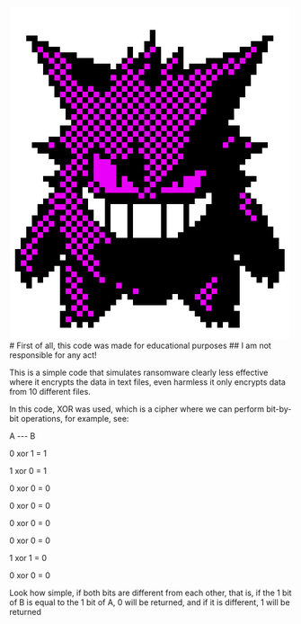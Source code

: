 <img src="gengar.gif"/>
# First of all, this code was made for educational purposes
## I am not responsible for any act!

This is a simple code that simulates ransomware
clearly less effective where it encrypts the data in text files, even harmless
it only encrypts data from 10 different files.

In this code, XOR was used, which is a cipher where we can perform bit-by-bit operations, for example, see:
<p>A --- B</p>
<p>0 xor 1 = 1</p>
<p>1 xor 0 = 1</p>
<p>0 xor 0 = 0</p>
<p>0 xor 0 = 0</p>
<p>0 xor 0 = 0</p>
<p>0 xor 0 = 0</p>
<p>1 xor 1 = 0</p>
<p>0 xor 0 = 0</p>

Look how simple, if both bits are different from each other, that is, if the 1 bit of B is equal to the 1 bit of A, 0 will be returned, and if it is different, 1 will be returned
